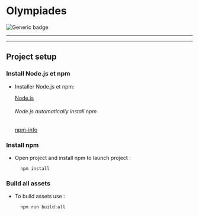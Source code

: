 # Olympiades
![Generic badge](https://img.shields.io/badge/PHP-MVC-black.svg)
***
***
## Project setup
### Install Node.js et npm
- Installer Node.js et npm:

    [Node.js](https://nodejs.org/en/)
    
    ###### Node.js automatically install npm
    
    [npm-info](https://www.npmjs.com/get-npm)
    
### Install npm
- Open project and install npm to launch project :

        npm install
        
### Build all assets
- To build assets use :

        npm run build:all
